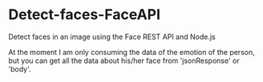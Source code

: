 # Detect-faces-FaceAPI
Detect faces in an image using the Face REST API and Node.js

At the moment I am only consuming the data of the emotion of the person, but you can get all the data about his/her face from 'jsonResponse' or 'body'.